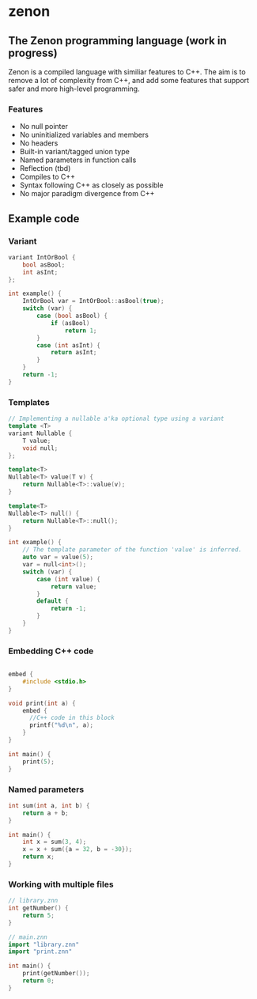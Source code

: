# zenon
## The Zenon programming language (work in progress)

Zenon is a compiled language with similiar features to C++. The aim is to remove a lot of complexity from C++, and add some features that support safer and more high-level programming.


### Features
* No null pointer
* No uninitialized variables and members
* No headers
* Built-in variant/tagged union type
* Named parameters in function calls
* Reflection (tbd)
* Compiles to C++
* Syntax following C++ as closely as possible
* No major paradigm divergence from C++

## Example code

### Variant

``` C++
variant IntOrBool {
    bool asBool;
    int asInt;
};

int example() {
    IntOrBool var = IntOrBool::asBool(true);
    switch (var) {
        case (bool asBool) {
            if (asBool)
                return 1;
        }
        case (int asInt) {
            return asInt;
        }
    }
    return -1;
}

```

### Templates
``` C++
// Implementing a nullable a'ka optional type using a variant
template <T>
variant Nullable {
    T value;
    void null;
};

template<T>
Nullable<T> value(T v) {
    return Nullable<T>::value(v);
}

template<T>
Nullable<T> null() {
    return Nullable<T>::null();
}

int example() {
    // The template parameter of the function 'value' is inferred.
    auto var = value(5);
    var = null<int>();
    switch (var) {
        case (int value) {
            return value;
        }
        default {
            return -1;
        }
    }
}
```

### Embedding C++ code
``` C++

embed {
    #include <stdio.h>
}

void print(int a) {
    embed {
      //C++ code in this block
      printf("%d\n", a);
    }
}

int main() {
    print(5);
}

```

### Named parameters
``` C++
int sum(int a, int b) {
    return a + b;
}

int main() {
    int x = sum(3, 4);
    x = x + sum({a = 32, b = -30});
    return x;
}
```

### Working with multiple files
``` C++
// library.znn
int getNumber() {
    return 5;
}

// main.znn
import "library.znn"
import "print.znn"

int main() {
    print(getNumber());
    return 0;
}
